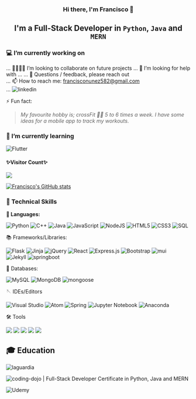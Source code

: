 <!--![BannerScreenshot 2022-12-06 164032](https://user-images.githubusercontent.com/110621165/206030675-7f3dd1ce-8f96-4242-8cf6-d24a731165c5.png)
<img src="https://user-images.githubusercontent.com/110621165/206030675-7f3dd1ce-8f96-4242-8cf6-d24a731165c5.png" alt="my banner">-->
<h3 align="center">
   Hi there, I'm Francisco 👋
</h3>
<h2 align="center">
   I'm a Full-Stack Developer in <code>Python</code>, <code>Java</code> and <code>MERN</code> 
</h2>

### 💻 I’m currently working on
 
... 👨‍💻👩‍💻 I’m looking to collaborate on future projects
... 🤔 I’m looking for help with ...
... 💬 Questions / feedback, please reach out<br>
... 📫 How to reach me: francisconunez582@gmail.com<br>
... ![linkedin](https://img.shields.io/badge/linkedin-linkedin.com/in/franknz-0A66C2?style=for-the-badge&logo=linkedin&color=0A66C2)

⚡ Fun fact:

> <cite>My favourite hobby is; crossFit 🏋️‍♀️ 5 to 6 times a week.<cite> I have some ideas for a mobile app to track my workouts.
   
### 🌱 I’m currently learning

![Flutter](https://img.shields.io/badge/Flutter-%2302569B.svg?style=for-the-badge&logo=Flutter&logoColor=white)

<h4>✨Visitor Count✨</h4>

<img src="https://profile-counter.glitch.me/F-Nunnez/count.svg" />

[![Francisco's GitHub stats](https://github-readme-stats.vercel.app/api?username=F-Nunnez)](https://github.com/F-Nunnez/github-readme-stats)

### 💼 Technical Skills
**🔣 Languages:**

![Python](https://img.shields.io/badge/python-3670A0?style=for-the-badge&logo=python&logoColor=ffdd54)
![C++](https://img.shields.io/badge/c++-%2300599C.svg?style=for-the-badge&logo=c%2B%2B&logoColor=white)
![Java](https://img.shields.io/badge/java-%23ED8B00.svg?style=for-the-badge&logo=java&logoColor=white)
![JavaScript](https://img.shields.io/badge/javascript-%23323330.svg?style=for-the-badge&logo=javascript&logoColor=%23F7DF1E)
![NodeJS](https://img.shields.io/badge/node.js-6DA55F?style=for-the-badge&logo=node.js&logoColor=white)
![HTML5](https://img.shields.io/badge/html5-%23E34F26.svg?style=for-the-badge&logo=html5&logoColor=white)
![CSS3](https://img.shields.io/badge/css3-%231572B6.svg?style=for-the-badge&logo=css3&logoColor=white)
![SQL](https://user-images.githubusercontent.com/110621165/206324303-4d1fbfe9-9bc0-4b4e-9e90-48677f376fee.png)

📚 Frameworks/Libraries:

![Flask](https://img.shields.io/badge/flask-%23000.svg?style=for-the-badge&logo=flask&logoColor=white)
![Jinja](https://img.shields.io/badge/jinja-white.svg?style=for-the-badge&logo=jinja&logoColor=black)
![jQuery](https://img.shields.io/badge/jquery-%230769AD.svg?style=for-the-badge&logo=jquery&logoColor=white)
![React](https://img.shields.io/badge/react-%2320232a.svg?style=for-the-badge&logo=react&logoColor=%2361DAFB)
![Express.js](https://img.shields.io/badge/express.js-%23404d59.svg?style=for-the-badge&logo=express&logoColor=%2361DAFB)
![Bootstrap](https://img.shields.io/badge/bootstrap-%23563D7C.svg?style=for-the-badge&logo=bootstrap&logoColor=white)
![mui](https://img.shields.io/badge/mui-%23563D7C.svg?style=for-the-badge&logo=mui&logoColor=white)   
![Jekyll](https://img.shields.io/badge/jekyll-%23404d59.svg?style=for-the-badge&logo=jekyll&logoColor=CC0000)
![springboot](https://img.shields.io/badge/springboot-%6DB33F.svg?style=for-the-badge&logo=springboot&logoColor=white)

💽 Databases:

![MySQL](https://img.shields.io/badge/mysql-%2300f.svg?style=for-the-badge&logo=mysql&logoColor=white)
![MongoDB](https://img.shields.io/badge/MongoDB-%234ea94b.svg?style=for-the-badge&logo=mongodb&logoColor=white)
![mongoose](https://user-images.githubusercontent.com/110621165/206325137-91b4522e-24a1-42a7-acac-ed8c71cb54a9.png)  

🪡 IDEs/Editors
   
![Visual Studio](https://img.shields.io/badge/Visual%20Studio-5C2D91.svg?style=for-the-badge&logo=visual-studio&logoColor=white)
![Atom](https://img.shields.io/badge/Atom-%2366595C.svg?style=for-the-badge&logo=atom&logoColor=white)
![Spring](https://img.shields.io/badge/spring-%236DB33F.svg?style=for-the-badge&logo=spring&logoColor=white)
![Jupyter Notebook](https://img.shields.io/badge/jupyter-%23FA0F00.svg?style=for-the-badge&logo=jupyter&logoColor=white)
![Anaconda](https://img.shields.io/badge/Anaconda-%2344A833.svg?style=for-the-badge&logo=anaconda&logoColor=white)
   
🛠️ Tools

![](https://img.shields.io/badge/NPM-informational?style=flat&logo=NPM&color=CB3837)
![](https://img.shields.io/badge/Heroku-informational?style=flat&logo=Heroku&color=430098)
![](https://img.shields.io/badge/Git-informational?style=flat&logo=Git&color=F05032)
![](https://img.shields.io/badge/Hyper-informational?style=flat&logo=Hyper&color=000000)
![](https://img.shields.io/badge/GitHub-informational?style=flat&logo=GitHub&color=181717)

## 🎓 Education
   
![laguardia](https://user-images.githubusercontent.com/110621165/206085847-0aec380e-ca9b-4ba4-ac37-13932515b735.png)

![coding-dojo](https://user-images.githubusercontent.com/110621165/206084000-2a50d121-e7aa-489f-bd69-e2c01e378a3e.png) | Full-Stack Developer Certificate in Python, Java and MERN

![Udemy](https://img.shields.io/badge/Udemy-A435F0?style=for-the-badge&logo=Udemy&logoColor=white)
